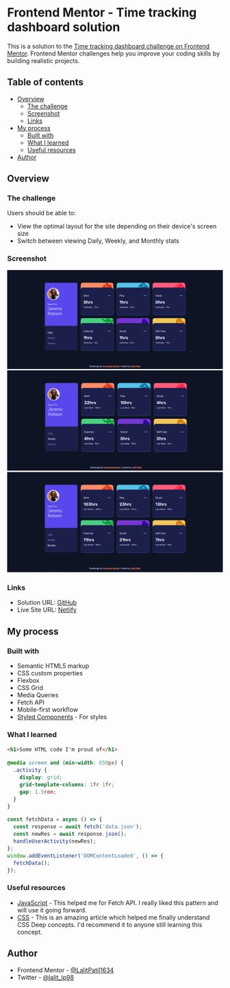 # Frontend Mentor - Time tracking dashboard solution

This is a solution to the [Time tracking dashboard challenge on Frontend Mentor](https://www.frontendmentor.io/challenges/time-tracking-dashboard-UIQ7167Jw). Frontend Mentor challenges help you improve your coding skills by building realistic projects. 

## Table of contents

- [Overview](#overview)
  - [The challenge](#the-challenge)
  - [Screenshot](#screenshot)
  - [Links](#links)
- [My process](#my-process)
  - [Built with](#built-with)
  - [What I learned](#what-i-learned)
  - [Useful resources](#useful-resources)
- [Author](#author)


## Overview

### The challenge

Users should be able to:

- View the optimal layout for the site depending on their device's screen size
- Switch between viewing Daily, Weekly, and Monthly stats

### Screenshot

![](./First.png)
![](./Second.png)
![](./Third.png)

### Links

- Solution URL: [GitHub](https://github.com/LalitPatil1634/time-tracking-dashboard-project)
- Live Site URL: [Netlify](https://effortless-muffin-657f6c.netlify.app)

## My process

### Built with

- Semantic HTML5 markup
- CSS custom properties
- Flexbox
- CSS Grid
- Media Queries
- Fetch API
- Mobile-first workflow
- [Styled Components](https://styled-components.com/) - For styles

### What I learned

```html
<h1>Some HTML code I'm proud of</h1>
```
```css
@media screen and (min-width: 650px) {
  .activity {
    display: grid;
    grid-template-columns: 1fr 1fr;
    gap: 1.5rem;
  }
}
```
```js
const fetchData = async () => {
  const response = await fetch('data.json');
  const newRes = await response.json();
  handleUserActivity(newRes);
};
window.addEventListener('DOMContentLoaded', () => {
  fetchData();
});
```

### Useful resources

- [JavaScript](https://www.example.com) - This helped me for Fetch API. I really liked this pattern and will use it going forward.
- [CSS](https://www.w3schools.com/w3css/) - This is an amazing article which helped me finally understand CSS Deep concepts. I'd recommend it to anyone still learning this concept.

## Author

- Frontend Mentor - [@LalitPatil1634](https://www.frontendmentor.io/profile/LalitPatil1634)
- Twitter - [@lalit_lp98](https://twitter.com/lalit_lp98)
